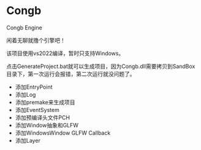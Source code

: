 # Congb
Congb Engine

闲着无聊就撸个引擎吧！

该项目使用vs2022编译，暂时只支持Windows。

点击GenerateProject.bat就可以生成项目，因为Congb.dll需要拷贝到SandBox目录下，第一次运行会报错，第二次运行就没问题了。

- 添加EntryPoint
- 添加Log
- 添加premake来生成项目
- 添加EventSystem
- 添加预编译头文件PCH
- 添加Window抽象和GLFW
- 添加WindowsWindow GLFW Callback
- 添加Layer
